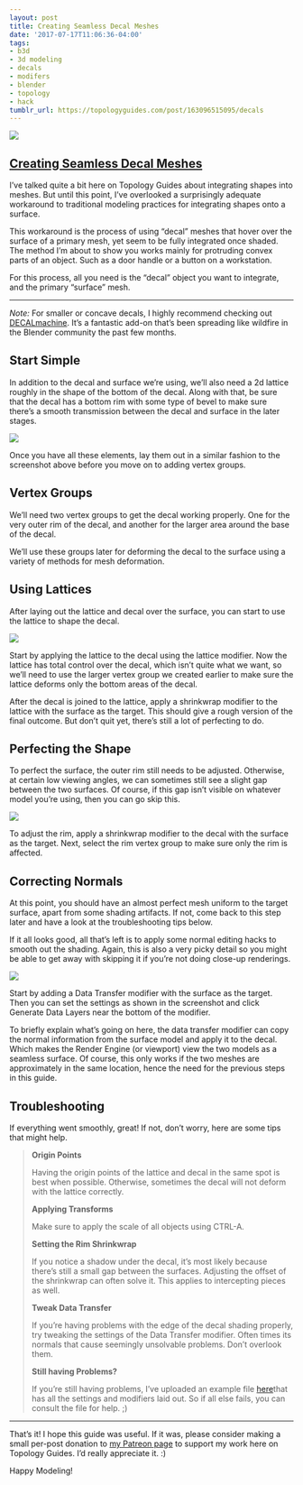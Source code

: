 ```yaml
---
layout: post
title: Creating Seamless Decal Meshes
date: '2017-07-17T11:06:36-04:00'
tags:
- b3d
- 3d modeling
- decals
- modifers
- blender
- topology
- hack
tumblr_url: https://topologyguides.com/post/163096515095/decals
---
```

 ![](/assets/img/163096515095.png)  

## **[Creating Seamless Decal Meshes](http://topologyguides.com/2020/05/23/2017-07-17-decals.html)**

I’ve talked quite a bit here on Topology Guides about integrating shapes into meshes. But until this point, I’ve overlooked a surprisingly adequate workaround to traditional modeling practices for integrating shapes onto a surface.

This workaround is the process of using “decal” meshes that hover over the surface of a primary mesh, yet seem to be fully integrated once shaded. The method I’m about to show you works mainly for protruding convex parts of an object. Such as a door handle or a button on a workstation.

For this process, all you need is the “decal” object you want to integrate, and the primary “surface” mesh.

* * *

_Note:_ For smaller or concave decals, I highly recommend checking out [DECALmachine](https://www.blendermarket.com/products/DECALmachine). It’s a fantastic add-on that’s been spreading like wildfire in the Blender community the past few months.

## Start Simple

In addition to the decal and surface we’re using, we’ll also need a 2d lattice roughly in the shape of the bottom of the decal. Along with that, be sure that the decal has a bottom rim with some type of bevel to make sure there’s a smooth transmission between the decal and surface in the later stages.

 ![](/assets/img/163096515095_0.png)  

Once you have all these elements, lay them out in a similar fashion to the screenshot above before you move on to adding vertex groups.

## Vertex Groups

We’ll need two vertex groups to get the decal working properly. One for the very outer rim of the decal, and another for the larger area around the base of the decal.

We’ll use these groups later for deforming the decal to the surface using a variety of methods for mesh deformation.

## Using Lattices

After laying out the lattice and decal over the surface, you can start to use the lattice to shape the decal.

 ![](/assets/img/163096515095_1.png)  

Start by applying the lattice to the decal using the lattice modifier. Now the lattice has total control over the decal, which isn’t quite what we want, so we’ll need to use the larger vertex group we created earlier to make sure the lattice deforms only the bottom areas of the decal.

After the decal is joined to the lattice, apply a shrinkwrap modifier to the lattice with the surface as the target. This should give a rough version of the final outcome. But don’t quit yet, there’s still a lot of perfecting to do.

## Perfecting the Shape

To perfect the surface, the outer rim still needs to be adjusted. Otherwise, at certain low viewing angles, we can sometimes still see a slight gap between the two surfaces. Of course, if this gap isn’t visible on whatever model you’re using, then you can go skip this.

 ![](/assets/img/163096515095_2.png)  

To adjust the rim, apply a shrinkwrap modifier to the decal with the surface as the target. Next, select the rim vertex group to make sure only the rim is affected.

## Correcting Normals

At this point, you should have an almost perfect mesh uniform to the target surface, apart from some shading artifacts. If not, come back to this step later and have a look at the troubleshooting tips below.

If it all looks good, all that’s left is to apply some normal editing hacks to smooth out the shading. Again, this is also a very picky detail so you might be able to get away with skipping it if you’re not doing close-up renderings.

 ![](/assets/img/163096515095_3.png)  

Start by adding a Data Transfer modifier with the surface as the target. Then you can set the settings as shown in the screenshot and click Generate Data Layers near the bottom of the modifier.

To briefly explain what’s going on here, the data transfer modifier can copy the normal information from the surface model and apply it to the decal. Which makes the Render Engine (or viewport) view the two models as a seamless surface. Of course, this only works if the two meshes are approximately in the same location, hence the need for the previous steps in this guide.

## Troubleshooting

If everything went smoothly, great! If not, don’t worry, here are some tips that might help.

> **Origin Points**
>
> Having the origin points of the lattice and decal in the same spot is best when possible. Otherwise, sometimes the decal will not deform with the lattice correctly.
>
> **Applying Transforms**
>
> Make sure to apply the scale of all objects using CTRL-A.
>
> **Setting the Rim Shrinkwrap**
>
> If you notice a shadow under the decal, it’s most likely because there’s still a small gap between the surfaces. Adjusting the offset of the shrinkwrap can often solve it. This applies to intercepting pieces as well.
>
> **Tweak Data Transfer**
>
> If you’re having problems with the edge of the decal shading properly, try tweaking the settings of the Data Transfer modifier. Often times its normals that cause seemingly unsolvable problems. Don’t overlook them.
>
> **Still having Problems?**
>
> If you’re still having problems, I’ve uploaded an example file [here](https://drive.google.com/file/d/0B-y-nXNXcDMBUzRVTGxwTm04dFk/view?usp=sharing)that has all the settings and modifiers laid out. So if all else fails, you can consult the file for help. ;)

* * *

That’s it! I hope this guide was useful. If it was, please consider making a small per-post donation to [my Patreon page](https://www.patreon.com/johnson) to support my work here on Topology Guides. I’d really appreciate it. :)

Happy Modeling!
